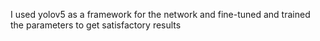 I used yolov5 as a framework for the network and fine-tuned and trained the parameters to get satisfactory results